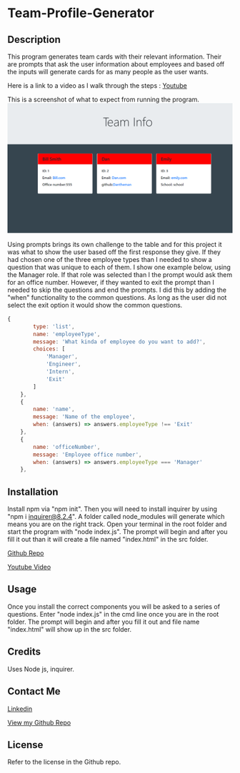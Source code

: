 # Team-Profile-Generator

## Description

This program generates team cards with their relevant information. Their are prompts that ask the user information about employees and based off the inputs will generate cards for as many people as the user wants. 

Here is a link to a video as I walk through the steps :
[Youtube](https://youtu.be/f5FA2i7P7bw)

This is a screenshot of what to expect from running the program.
![Screenshot](./dist/images/teamdemo.PNG)


Using prompts brings its own challenge to the table and for this project it was what to show the user based off the first response they give. If they had chosen one of the three employee types than I needed to show a question that was unique to each of them. I show one example below, using the Manager role. If that role was selected than I the prompt would ask them for an office number. However, if they wanted to exit the prompt than I needed to skip the questions and end the prompts. I did this by adding the "when" functionality to the common questions. As long as the user did not select the exit option it would show the common questions.

```javascript
{
        type: 'list',
        name: 'employeeType',
        message: 'What kinda of employee do you want to add?',
        choices: [
            'Manager',
            'Engineer',
            'Intern',
            'Exit'
        ]
    },
    {
        name: 'name',
        message: 'Name of the employee',
        when: (answers) => answers.employeeType !== 'Exit'
    },
    {
        name: 'officeNumber',
        message: 'Employee office number',
        when: (answers) => answers.employeeType === 'Manager'
    },

```

## Installation

Install npm via "npm init". Then you will need to install inquirer by using "npm i inquirer@8.2.4". A folder called node_modules will generate which means you are on the right track. Open your terminal in the root folder and start the program with "node index.js". The prompt will begin and after you fill it out than it will create a file named "index.html" in the src folder.

[Github Repo](https://github.com/johnfrom209/Team-Profile-Generator)

[Youtube Video](https://youtu.be/f5FA2i7P7bw)

## Usage

Once you install the correct components you will be asked to a series of questions. Enter "node index.js" in the cmd line once you are in the root folder. The prompt will begin and after you fill it out and file name "index.html" will show up in the src folder.

## Credits

Uses Node js, inquirer.

## Contact Me

[Linkedin](https://www.linkedin.com/in/johnfrom209/)

[View my Github Repo](https://github.com/johnfrom209)

## License

Refer to the license in the Github repo.